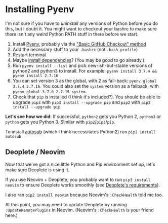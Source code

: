 # Installing Pyenv

I'm not sure if you have to _uninstall_ any versions of Python before you do this, but I doubt it. You might want to checkout your bashrc to make sure there isn't any weird Python PATH stuff in there before we start.

1. Install [Pyenv](https://github.com/pyenv/pyenv#installation), probably via the ["Basic GitHub Checkout" method](https://github.com/pyenv/pyenv#basic-github-checkout)
2. Add the necessary stuff to your `.bashrc` (not `.bash_profile`)
3. Restart terminal
4. Maybe [install dependencies](https://github.com/pyenv/pyenv/wiki#suggested-build-environment)? (You may be good to go already.)
5. Run `pyenv install --list` and pick new-ish-but-stable versions of  python2 and python3 to install. For example: `pyenv install 3.7.4 && pyenv install 2.7.16`
6. You can set version 3 as the global, with 2 as fall-back: `pyenv global 3.7.4 2.7.16`. You could also set the `system` version as a fallback, with `pyenv global 3.7.0 2.7.15 system`.
7. Check that `pip` is installed (I think it's included?). You should be able to upgrade `pip3` with `pip3 install --upgrade pip` and `pip2` with `pip2 install --upgrade pip`

**Let's see how we did**: If successful, `python2` gets you Python 2, `python3` or `python` gets you Python 3. Similar with `pip2`/`pip3`/`pip`. 

To install [autosub](https://github.com/agermanidis/autosub) (which I think necessitates Python2) run `pip2 install autosub`

## Deoplete / Neovim

Now that we've got a nice little Python and Pip environment set up, let's make sure Deoplete is using it.

If you use Neovim + Deoplete, you probably want to run `pip3 install neovim` to ensure Deoplete works smoothly (see [Deoplete's requirements](https://github.com/Shougo/deoplete.nvim#requirements)).

I also ran `pip2 install neovim` because Neovim's `:CheckHealth` told me too. 

At this point, you may need to update Deoplete by running `:UpdateRemotePlugins` in Neovim. (Neovim's `:CheckHealth` is your friend here.)
